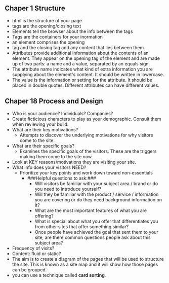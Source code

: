 ## Chaper 1 Structure

- html is the structure of your page
- tags are the opening/closing text
- Elements tell the browser about the info between the tags
- Tags are the containers for your inormation
- an element comprises the opening
- tag and the closing tag and any content that lies between them.
- Attributes provide additional information about the contents of an element. They appear on the opening tag of the element and are made up of two parts: a name and a value, separated by an equals sign.
- The attribute name indicates what kind of extra information you are supplying about the element's content. It should be written in lowercase.
- The value is the information or setting for the attribute. It should be placed in double quotes. Different attributes can have different values.


## Chaper 18 Process and Design

- Who is your audience? Individuals? Companies? 
- Create ficticious characters to play as your demographic. Consult them when reviewing your build.
- What are their key motivations?
    - Attempts to discover the underlying motivations for why visitors come to the site.
- What are their specific goals?
    - Examines the specific goals of the visitors. These are the triggers making them come to the site now.
- Look at KEY reasons/motivations they are visiting your site.
- What info does your visitors NEED?
    - Prioritize your key points and work down toward non-essentials
        - ###Helpful questions to ask:###
            - Will visitors be familiar with your subject area / brand or do you need to introduce yourself?
            - Will they be familiar with the product / service / information you are covering or do they need background information on it?
            - What are the most important features of what you are offering?
            - What is special about what you offer that differentiates you from other sites that offer something similar?
            - Once people have achieved the goal that sent them to your site, are there common questions people ask about this subject area?
- Frequency of visits?
- Content: fluid or static?
- The aim is to create a diagram of the pages that will be used to structure the site. This is known as a site map and it will show how those pages can be grouped.
- you can use a technique called **card sorting**.